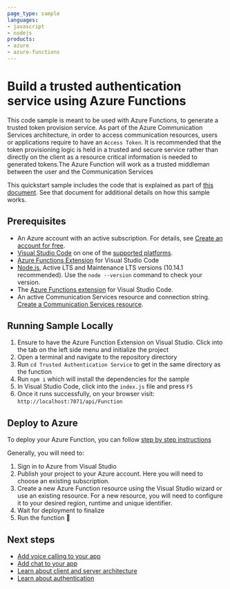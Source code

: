 ```yaml
---
page_type: sample
languages:
- javascript
- nodejs
products:
- azure
- azure-functions
---
```


# Build a trusted authentication service using Azure Functions

This code sample is meant to be used with Azure Functions, to generate a trusted token provision service. As part of the Azure Communication Services architecture, in order to access communication resources, users or applications require to have an `Access Token`. It is recommended that the token provisioning logic is held in a trusted and secure service rather than directly on the client as a resource critical information is needed to generated tokens.The Azure Function will work as a trusted middleman between the user and the Communication Services

This quickstart sample includes the code that is explained as part of [this document](https://docs.microsoft.com/en-us/azure/communication-services/tutorials/trusted-service-tutorial). See that document for additional details on how this sample works.

## Prerequisites

- An Azure account with an active subscription. For details, see [Create an account for free](https://azure.microsoft.com/free/?WT.mc_id=A261C142F).
- [Visual Studio Code](https://code.visualstudio.com/) on one of the [supported platforms](https://code.visualstudio.com/docs/supporting/requirements#_platforms).
- [Azure Functions Extension](https://marketplace.visualstudio.com/items?itemName=ms-azuretools.vscode-azurefunctions) for Visual Studio Code
- [Node.js](https://nodejs.org/), Active LTS and Maintenance LTS versions (10.14.1 recommended). Use the `node --version` command to check your version. 
- The [Azure Functions extension](https://marketplace.visualstudio.com/items?itemName=ms-azuretools.vscode-azurefunctions) for Visual Studio Code. 
- An active Communication Services resource and connection string. [Create a Communication Services resource](https://docs.microsoft.com/en-us/azure/communication-services/quickstarts/create-communication-resource?tabs=windows&pivots=platform-azp).

## Running Sample Locally

1. Ensure to have the Azure Function Extension on Visual Studio. Click into the tab on the left side menu and initialize the project
2. Open a terminal and navigate to the repository directory
3. Run `cd Trusted Authentication Service` to get in the same directory as the function
4. Run `npm i` which will install the dependencies for the sample
5. In Visual Studio Code, click into the `index.js` file and press `F5`
6. Once it runs successfully, on your browser visit: `http://localhost:7071/api/Function`

## Deploy to Azure

To deploy your Azure Function, you can follow [step by step instructions](https://docs.microsoft.com/en-us/azure/azure-functions/create-first-function-vs-code-csharp?pivots=programming-language-javascript#sign-in-to-azure)

Generally, you will need to:

1. Sign in to Azure from Visual Studio
2. Publish your project to your Azure account. Here you will need to choose an existing subscription.
3. Create a new Azure Function resource using the Visual Studio wizard or use an existing resource. For a new resource, you will need to configure it to your desired region, runtime and unique identifier.
4. Wait for deployment to finalize
5. Run the function 🎉

## Next steps

- [Add voice calling to your app](https://docs.microsoft.com/en-us/azure/communication-services/quickstarts/voice-video-calling/getting-started-with-calling?pivots=platform-web)
- [Add chat to your app](https://docs.microsoft.com/en-us/azure/communication-services/quickstarts/chat/get-started?pivots=programming-language-javascript)
- [Learn about client and server architecture](https://docs.microsoft.com/en-us/azure/communication-services/concepts/client-and-server-architecture)
- [Learn about authentication](https://docs.microsoft.com/en-us/azure/communication-services/concepts/authentication?tabs=csharp)
